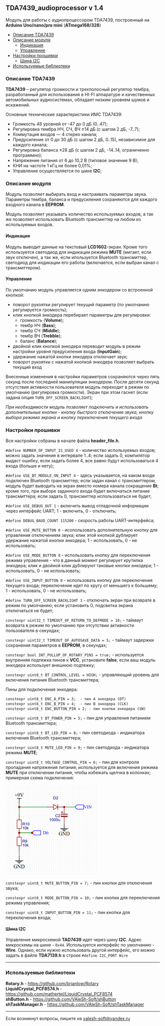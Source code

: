 ## TDA7439_audioprocessor v 1.4

Модуль для работы с аудиопроцессором TDA7439, построенный на **Arduino Uno/nano/pro mini** (**ATmega168/328**)

- [Описание TDA7439](#описание-tda7439)
- [Описание модуля](#описание-модуля)
  - [Индикация](#индикация)
  - [Управление](#управление)
- [Настройки прошивки](#настройки-прошивки)
  - [Шина I2C](#шина-i2c)
- [Используемые библиотеки](#используемые-библиотеки)


### Описание TDA7439

**TDA7439** – регулятор громкости и трехполосный регулятор тембра, разработанный для использования в HI-FI аппаратуре и качественных автомобильных аудиосистемах, обладает низким уровнем шумов и искажений.

Основные технические характеристики ИМС TDA7439:

- Громкость 48 уровней от -47 до 0 дБ (0..47);
- Регулировка тембра НЧ, СЧ, ВЧ  ±14 дБ (с шагом 2 дБ, -7..7);
- Коммутация входов — 4 стерео канала;
- Предусиление от 0 до 30 дБ (с шагом 2 дБ, 0..15), независимое для каждого канала;
- Регулировка баланса ±28 дБ (с шагом 2 дБ, -14..14, ограниченно программно);
- Напряжение питания от 6 до 10,2 В (типовое значение 9 В);
- КНИ на частоте 1 кГц не более 0,01%;
- Управление осуществляется по шине **I2C**;

### Описание модуля

Модуль позволяет выбирать вход и настраивать параметры звука. Параметры тембра, баланса и предусиления сохраняются для каждого входного канала в **EEPROM**.

Модуль позволяет указывать количество используемых входов, а так же позволяет использовать Bluetooth трансмиттер на любом из используемых входов.

#### Индикация

Модуль выводит данные на текстовый **LCD1602**-экран. Кроме того используется светодиод для индикации режима **MUTE** (мигает, если звук отключен), а так же, если ипользуется Bluetooth трансмиттер, светодиод для индикации его работы (включается, если выбран канал с трансмиттером).

#### Управление

По умолчанию модуль управляется одним энкодером со встроенной кнопкой:

- поворот рукоятки регулирует текущий параметр (по умолчанию регулируется громкость);
- клик кнопкой энкодера перебирает параметры для регулировки:
  - громкость (**Volume**);
  - тембр НЧ (**Bass**);
  - тембр СЧ (**Middle**);
  - тембр ВЧ (**Trebble**);
  - баланс (**Balance**);
- двойной клик кнопкой энкодера переводит модуль в режим настройки уровня предусиления входа (**InputGain**);
- удержание нажатой кнопки энкодера отключает звук;
- поворот рукоятки с нажатой кнопкой энкодера позволяет выбрать текущий вход

Внесенные изменения в настройки параметров сохраняются через пять секунд после последней манипуляции энкодером. После десяти секунд отсутствия активности пользователя модуль переходит в режим по умолчанию (регулировка громкости). Экран при этом гаснет (если задана опция `TURN_OFF_SCREEN_BACKLIGHT`);

*При необходимости модуль позволяет подключить и использовать дополнительные кнопки - кнопку быстрого отключения звука, кнопку выбора режима экрана и кнопку переключения текущего входа*

### Настройки прошивки

Все настройки собраны в начале файла **header_file.h**.

`#define NUMBER_OF_INPUT_IS_USED 4` - количество используемых входов; можно задать значение в интервале 1..4; если задать 0, компилятор выдаст ошибку, если задать более 4, все равно будут использоваться 4 входа (больше и нету);

`#define USE_BT_MODULE_ON_INPUT 4` - здесь указывается, на каком входе подключен Bluetooth трансмиттер; если задан канал с трансмиттером, модуль будет выводить на экран вместо номера канала сокращение **Bt**; кроме того, при выборе заданного входа будет включаться питание трансмиттера; если задать 0, трансмиттер использоваться не будет;

`#define USE_DEBUG_OUT 1` - включить вывод отладочной информации через интерфейс UART; 1 - включить, 0 - отключить;

`#define DEBUG_BAUD_COUNT 115200` - скорость работы UART-интерфейса;

`#define USE_MUTE_BUTTON 0` - исопользовать дополнительную кнопку для управления отключением звука; клик этой кнопкой дублирует удержание нажатой кнопки энкодера; 1 - использовать, 0 - не использовать;

`#define USE_MODE_BUTTON 0` - использовать кнопку для переключения режима управления - что в данный момент регулирует крутилка энкодера; клик и двойной клик дублируют таковые кнопки энкодера; 1 - использовать, 0 - не использовать;

`#define USE_INPUT_BUTTON 0` - использовать кнопку для переключения текущего входа; переключение идет по кругу от меньшего к большему; 1 - использовать, 0 - не использовать;

`#define TURN_OFF_SCREEN_BACKLIGHT 1` - отключать экран при возврате в режим по умолчанию; если установить 0, подсветка экрана отключаться не будет;

`constexpr uint32_t TIMEOUT_OF_RETURN_TO_DEFMODE = 10;` - таймаут возврата в режим по умолчанию при отсутствии активности пользователя в секундах;

`constexpr uint32_t TIMEOUT_OF_AUTOSAVE_DATA = 5;` - таймаут задержки сохранения параметров в **EEPROM**, в секундах;

`constexpr bool INT_PULLUP_OF_ROTARY_PINS = true;` - используется внутренняя подтяжка пинов к **VCC**, установите **false**, если ваш модуль энкодера использует внешнюю подтяжку;

`constexpr uint8_t BT_CONTROL_LEVEL = HIGH;` - управляющий уровень для включения питания Bluetooth трансмиттера;

Пины для подключения энкодера:
```
constexpr uint8_t ENC_A_PIN = 3;  - пин A энкодера (DT)
constexpr uint8_t ENC_B_PIN = 4;  - пин B энкодера (CLK)
constexpr uint8_t ENC_BUTTON_PIN = 2; - пин кнопки энкодера (SW)
```

`constexpr uint8_t BT_POWER_PIN = 5;` - пин для управления питанием Bluetooth трансмиттера;

`constexpr uint8_t BT_LED_PIN = 8;` - пин светодиода - индикатора включения Bluetooth трансмиттера;

`constexpr uint8_t MUTE_LED_PIN = 9;` - пин светодиода - индикатора режима **MUTE**;

`constexpr uint8_t VOLTAGE_CONTROL_PIN = 6;` - пин для контроля пропадания напряжения питания; используется для включения режима **MUTE** при отключении питания, чтобы избежать щелчка в колонках; примерная схема подключения:

![alt text](docs/001.png)

`constexpr uint8_t MUTE_BUTTON_PIN = 7;` - пин кнопки для отключения звука;

`constexpr uint8_t MODE_BUTTON_PIN = 10;` - пин кнопки для переключения режима управления;

`constexpr uint8_t INPUT_BUTTON_PIN = 11;` - пин кнопки для переключения входа;

#### Шина I2C

Управление микросхемой **TAD7439** идет через шину **I2C**. Адрес микросхемы на шине - `0x44`. Используется интерфейс по умолчанию - **Wire**. Однако, если нужно использовать другой интерфейс, его можно задать в файле **TDA7139.h** в строке `#define I2C_PORT Wire`

***

### Используемые библиотеки

**Rotary.h** - https://github.com/brianlow/Rotary<br>
**LiquidCrystal_PCF8574.h** - https://github.com/mathertel/LiquidCrystal_PCF8574<br>
**shButton.h** - https://github.com/VAleSh-Soft/shButton<br>
**shTaskManager.h** - https://github.com/VAleSh-Soft/shTaskManager<br>

***

Если возникнут вопросы, пишите на valesh-soft@yandex.ru 


